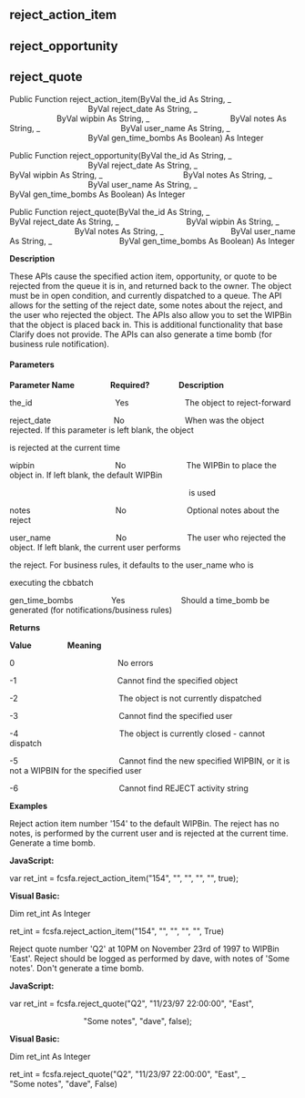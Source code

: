 reject_action_item
--------------------

reject_opportunity
------------------

reject_quote
------------

Public Function reject_action_item(ByVal the_id As String, _
                                   ByVal reject_date As String, _
                                   ByVal wipbin As String, _
                                   ByVal notes As String, _
                                   ByVal user_name As String, _
                                   ByVal gen_time_bombs As Boolean) As Integer

Public Function reject_opportunity(ByVal the_id As String, _
                                   ByVal reject_date As String, _
                                   ByVal wipbin As String, _
                                   ByVal notes As String, _
                                   ByVal user_name As String, _
                                   ByVal gen_time_bombs As Boolean) As Integer

Public Function reject_quote(ByVal the_id As String, _
                             ByVal reject_date As String, _
                             ByVal wipbin As String, _
                             ByVal notes As String, _
                             ByVal user_name As String, _
                             ByVal gen_time_bombs As Boolean) As Integer

**Description**

These APIs cause the specified action item, opportunity, or quote to be rejected from the queue it is in, and returned back to the owner. The object must be in open condition, and currently dispatched to a queue. The API allows for the setting of the reject date, some notes about the reject, and the user who rejected the object. The APIs also allow you to set the WIPBin that the object is placed back in. This is additional functionality that base Clarify does not provide. The APIs can also generate a time bomb (for business rule notification).

#### Parameters
**Parameter Name**                **Required?**             **Description**

the_id                                     Yes                         The object to reject-forward

reject_date                            No                           When was the object rejected. If this parameter is left blank, the object

is rejected at the current time

wipbin                                    No                           The WIPBin to place the object in. If left blank, the default WIPBin

                                                                                is used

notes                                      No                           Optional notes about the reject

user_name                             No                           The user who rejected the object. If left blank, the current user performs

the reject. For business rules, it defaults to the user_name who is

executing the cbbatch

gen_time_bombs                 Yes                         Should a time_bomb be generated (for notifications/business rules)

**Returns**

**Value**                **Meaning**

0                                              No errors

-1                                             Cannot find the specified object

-2                                             The object is not currently dispatched

-3                                             Cannot find the specified user

-4                                             The object is currently closed - cannot dispatch

-5                                             Cannot find the new specified WIPBIN, or it is not a WIPBIN for the specified user

-6                                             Cannot find REJECT activity string

**Examples**

 Reject action item number '154' to the default WIPBin. The reject has no notes, is performed by the current user and is rejected at the current time. Generate a time bomb.

**JavaScript:**

var ret_int = fcsfa.reject_action_item("154", "", "", "", "", true);

**Visual Basic:**

Dim ret_int As Integer

ret_int = fcsfa.reject_action_item("154", "", "", "", "", True)

 Reject quote number 'Q2' at 10PM on November 23rd of 1997 to WIPBin 'East'. Reject should be logged as performed by dave, with notes of 'Some notes'. Don't generate a time bomb.

**JavaScript:**

var ret_int = fcsfa.reject_quote("Q2", "11/23/97 22:00:00", "East",

                                 "Some notes", "dave", false);

**Visual Basic:**

Dim ret_int As Integer

ret_int = fcsfa.reject_quote("Q2", "11/23/97 22:00:00", "East", _
                      "Some notes", "dave", False)
